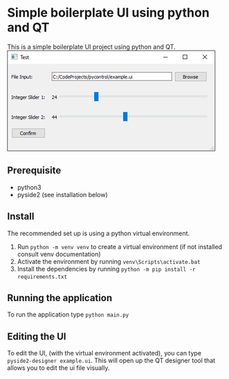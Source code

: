 # Simple boilerplate UI using python and QT
This is a simple boilerplate UI project using python and QT.
![snippet](snippet.png)
## Prerequisite
* python3
* pyside2 (see installation below)

## Install
The recommended set up is using a python virtual environment.
1. Run ```python -m venv venv``` to create a virtual environment (if not installed consult venv documentation)
2. Activate the environment by running ```venv\Scripts\activate.bat```
3. Install the dependencies by running ```python -m pip install -r requirements.txt```

## Running the application
To run the application type ```python main.py```

## Editing the UI
To edit the UI, (with the virtual environment activated), you can type ```pyside2-designer example.ui```. This will open up the QT designer tool that allows you to edit the ui file visually.